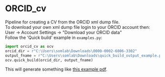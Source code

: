 # ORCID_cv
Pipeline for creating a CV from the ORCID xml dump file.\
To download your own xml dump file login to your ORCID account then:\
User -> Account Settings -> "Download your ORCID data"\
Follow the 'Quick build' example in ```examples.py```:
```python
import orcid_cv as ocv
orcid_dir = r"C:\Users\somlab\Downloads\0000-0002-6806-3302"
output_fname = r"C:\Users\somlab\Downloads\quick_build_output_example.pdf"
ocv.quick_build(orcid_dir, output_fname)
```
This will generate something like [this example pdf](quick_build_output_example.pdf).
